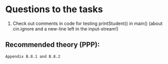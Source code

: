# Questions to the tasks

1. Check out comments in code for testing printStudent() in main() (about cin.ignore and a new-line left in the input-stream!)



## Recommended theory (PPP):
```
Appendix B.8.1 and B.8.2

```
